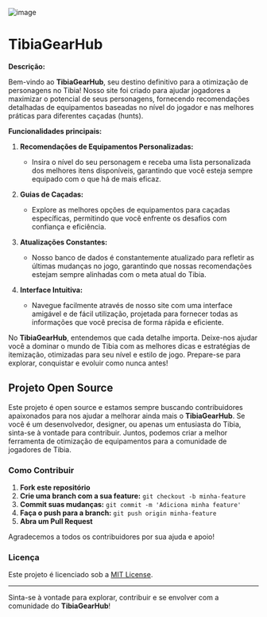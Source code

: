 ![image](https://github.com/Davi-Ga/tibiagearhub-backend/assets/86674827/21ae9675-ffda-4188-9f13-7f102bdeae7c)

# TibiaGearHub

**Descrição:**

Bem-vindo ao **TibiaGearHub**, seu destino definitivo para a otimização de personagens no Tibia! Nosso site foi criado para ajudar jogadores a maximizar o potencial de seus personagens, fornecendo recomendações detalhadas de equipamentos baseadas no nível do jogador e nas melhores práticas para diferentes caçadas (hunts).

**Funcionalidades principais:**

1. **Recomendações de Equipamentos Personalizadas:**
   - Insira o nível do seu personagem e receba uma lista personalizada dos melhores itens disponíveis, garantindo que você esteja sempre equipado com o que há de mais eficaz.

2. **Guias de Caçadas:**
   - Explore as melhores opções de equipamentos para caçadas específicas, permitindo que você enfrente os desafios com confiança e eficiência.

3. **Atualizações Constantes:**
   - Nosso banco de dados é constantemente atualizado para refletir as últimas mudanças no jogo, garantindo que nossas recomendações estejam sempre alinhadas com o meta atual do Tibia.

4. **Interface Intuitiva:**
   - Navegue facilmente através de nosso site com uma interface amigável e de fácil utilização, projetada para fornecer todas as informações que você precisa de forma rápida e eficiente.

No **TibiaGearHub**, entendemos que cada detalhe importa. Deixe-nos ajudar você a dominar o mundo de Tibia com as melhores dicas e estratégias de itemização, otimizadas para seu nível e estilo de jogo. Prepare-se para explorar, conquistar e evoluir como nunca antes!

## Projeto Open Source

Este projeto é open source e estamos sempre buscando contribuidores apaixonados para nos ajudar a melhorar ainda mais o **TibiaGearHub**. Se você é um desenvolvedor, designer, ou apenas um entusiasta do Tibia, sinta-se à vontade para contribuir. Juntos, podemos criar a melhor ferramenta de otimização de equipamentos para a comunidade de jogadores de Tibia.

### Como Contribuir

1. **Fork este repositório**
2. **Crie uma branch com a sua feature:** `git checkout -b minha-feature`
3. **Commit suas mudanças:** `git commit -m 'Adiciona minha feature'`
4. **Faça o push para a branch:** `git push origin minha-feature`
5. **Abra um Pull Request**

Agradecemos a todos os contribuidores por sua ajuda e apoio!

### Licença

Este projeto é licenciado sob a [MIT License](LICENSE).

---

Sinta-se à vontade para explorar, contribuir e se envolver com a comunidade do **TibiaGearHub**!
